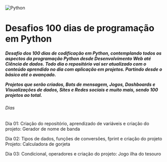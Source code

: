 ![Python](https://img.shields.io/badge/python-3670A0?style=for-the-badge&logo=python&logoColor=ffdd54)

<h1>Desafios 100 dias de programação em Python</h1>

<h5>Desafio dos 100 dias de codificação em Python, contemplando todos os aspectos da programação Python desde Desenvolvimento Web até Ciência de dados. Todo dia o repositório vai ser atualizado com o conteúdo aprendido no dia com aplicação em projetos. Partindo desde o básico até o avançado.

Projetos que serão criados, Bots de mensagem, Jogos, Dashboards e Visualizações de dados, Sites e Redes sociais e muito mais, sendo 100 projetos ao total.</h5>

<h6>Dias</h6>
<p>Dia 01: Criação do repositório, aprendizado de variáveis e criação do projeto: Gerador de nome de banda</p>
<p>Dia 02: Tipos de dados, funções de conversões, fprint e criação do projeto Projeto: Calculadora de gorjeta</p>
<p>Dia 03: Condicional, operadores e criação do projeto: Jogo ilha do tesouro</p>
